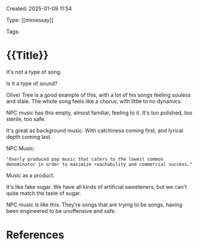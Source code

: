 Created: 2025-01-09 11:54

Type: [[miniessay]] 

Tags:

# {{Title}}

It's not a type of song.

Is it a type of sound?

Oliver Tree is a good example of this, with a lot of his songs feeling souless and stale. The whole song feels like a chorus, with little to no dynamics.

NPC music has this empty, almost familiar, feeling to it. It's too polished, too sterile, too safe.

It's great as background music. With catchiness coming first, and lyrical depth coming last.

NPC Music:

    "Overly produced pop music that caters to the lowest common denominator in order to maximize reachability and commercial success."

Music as a product.

It's like fake sugar. We have all kinds of artificial sweeteners, but we can't quite match the taste of sugar.

NPC music is like this. They're songs that are trying to be songs, having been engineered to be unoffensive and safe.

# References

